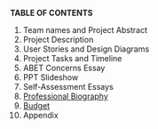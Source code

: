 **TABLE OF CONTENTS**
1. Team names and Project Abstract
2. Project Description
3. User Stories and Design Diagrams
4. Project Tasks and Timeline 
5. ABET Concerns Essay
6. PPT Slideshow
7. Self-Assessment Essays
8. [Professional Biography](Biography.md)
9. [Budget](Budget.md)
10. Appendix
